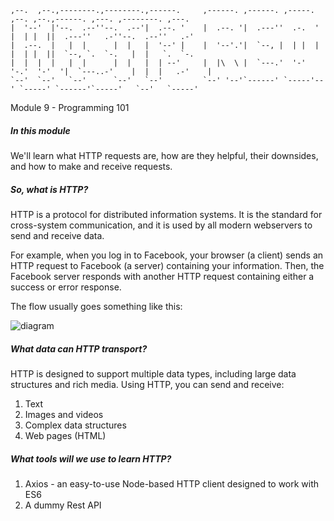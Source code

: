 ```
,--.  ,--.,--------.,--------.,------.     ,------. ,------. ,-----.   ,--. ,--.,------. ,---. ,--------. ,---.   
|  '--'  |'--.  .--''--.  .--'|  .--. '    |  .--. '|  .---''  .-.  '  |  | |  ||  .---''   .-''--.  .--''   .-'  
|  .--.  |   |  |      |  |   |  '--' |    |  '--'.'|  `--, |  | |  |  |  | |  ||  `--, `.  `-.   |  |   `.  `-.  
|  |  |  |   |  |      |  |   |  | --'     |  |\  \ |  `---.'  '-'  '-.'  '-'  '|  `---..-'    |  |  |   .-'    | 
`--'  `--'   `--'      `--'   `--'         `--' '--'`------' `-----'--' `-----' `------'`-----'   `--'   `-----'  
```
Module 9 - Programming 101

##### In this module
We'll learn what HTTP requests are, how are they helpful, their downsides, and how to make and receive requests.

##### So, what is HTTP?
HTTP is a protocol for distributed information systems. It is the standard for cross-system communication, and it is 
used by all modern webservers to send and receive data. 

For example, when you log in to Facebook, your browser (a client) sends an HTTP request to Facebook (a server) containing 
your information. Then, the Facebook server responds with another HTTP request containing either a success or error response.

The flow usually goes something like this:

![diagram](https://github.com/partnerhero/node-workshop/blob/master/diagram1.png?raw=true)

##### What data can HTTP transport?
HTTP is designed to support multiple data types, including large data structures and rich media. Using HTTP, you can send
and receive:
1. Text
2. Images and videos
3. Complex data structures
4. Web pages (HTML)

##### What tools will we use to learn HTTP?
1. Axios - an easy-to-use Node-based HTTP client designed to work with ES6
2. A dummy Rest API 

